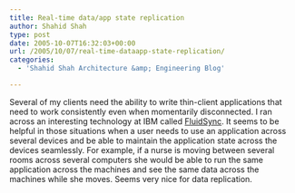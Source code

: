 ```yaml
---
title: Real-time data/app state replication
author: Shahid Shah
type: post
date: 2005-10-07T16:32:03+00:00
url: /2005/10/07/real-time-dataapp-state-replication/
categories:
  - 'Shahid Shah Architecture &amp; Engineering Blog'

---
```

Several of my clients need the ability to write thin-client applications that need to work consistently even when momentarily disconnected. I ran across an interesting technology at IBM called [FluidSync][1]. It seems to be helpful in those situations when a user needs to use an application across several devices and be able to maintain the application state across the devices seamlessly. For example, if a nurse is moving between several rooms across several computers she would be able to run the same application across the machines and see the same data across the machines while she moves. Seems very nice for data replication.

 [1]: http://www.alphaworks.ibm.com/tech/fluid?open&S_TACT=105AGX59&S_CMP=GR&ca=dgr-jw17awfluid